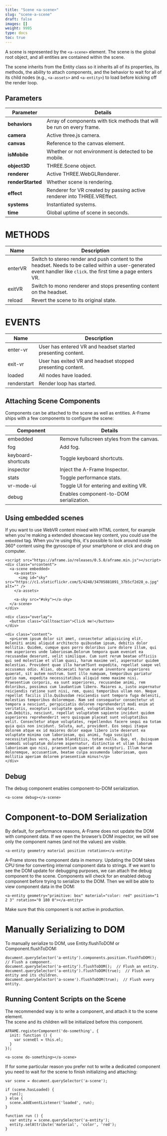 ```yaml
---
title: "Scene <a-scene>"
slug: "scene-a-scene"
draft: false
images: []
weight: 9995
type: docs
toc: true
---
```


A scene is represented by the `<a-scene>` element. The scene is the global root object, and all entities are contained within the scene.

The scene inherits from the Entity class so it inherits all of its properties, its methods, the ability to attach components, and the behavior to wait for all of its child nodes (e.g., `<a-assets>` and `<a-entity>`) to load before kicking off the render loop.

## Parameters
| Parameter | Details |
| ------ | ------ |
| **behaviors**   | Array of components with tick methods that will be run on every frame. |
| **camera** | Active three.js camera. |
| **canvas** | Reference to the canvas element. |
| **isMobile** | Whether or not environment is detected to be mobile. |
| **object3D** | THREE.Scene object. |
| **renderer** | Active THREE.WebGLRenderer. |
| **renderStarted** | Whether scene is rendering. |
| **effect** | Renderer for VR created by passing active renderer into THREE.VREffect. |
| **systems** | Instantiated systems. |
| **time** | Global uptime of scene in seconds. |

# METHODS

| Name    | Description                                                                                                            |
|---------|------------------------------------------------------------------------------------------------------------------------|
| enterVR | Switch to stereo render and push content to the headset. Needs to be called within a user-generated event handler like `click`. the first time a page enters VR. |
| exitVR  | Switch to mono renderer and stops presenting content on the headset. |
| reload  | Revert the scene to its original state. |

# EVENTS

| Name         | Description                         |
|--------------|-------------------------------------|
| enter-vr     | User has entered VR and headset started presenting content. |
| exit-vr      | User has exited VR and headset stopped presenting content.  |
| loaded       | All nodes have loaded. |
| renderstart | Render loop has started. |

## Attaching Scene Components
Components can be attached to the scene as well as entities. A-Frame ships with a few components to configure the scene:

Component          | Details
------------------ | --------------
embedded           | Remove fullscreen styles from the canvas.
fog                | Add fog.
keyboard-shortcuts | Toggle keyboard shortcuts.
inspector          | Inject the A-Frame Inspector.
stats              | Toggle performance stats.
vr-mode-ui         | Toggle UI for entering and exiting VR.
debug              | Enables component-to-DOM serialization.



## Using embedded scenes
If you want to use WebVR content mixed with HTML content, for example when you're making a extended showcase key content, you could use the `embedded` tag. When you're using this, it's possible to look around inside 360° content using the gyroscope of your smartphone or click and drag on computer.

    <script src="https://aframe.io/releases/0.5.0/aframe.min.js"></script>
    <div class="vrcontent">
      <a-scene embedded>
        <a-assets>
          <img id="sky" src="https://c1.staticflickr.com/5/4248/34705881091_37b5cf2d28_o.jpg" alt="" />
        </a-assets>
    
        <a-sky src="#sky"></a-sky>
      </a-scene>
    </div>
    
    <div class="overlay">
      <button class="calltoaction">Click me!</button>
    </div>
    
    <div class="content">
      <p>Lorem ipsum dolor sit amet, consectetur adipisicing elit. Deleniti animi aliquid architecto quibusdam ipsum, debitis dolor mollitia. Quidem, cumque quos porro doloribus iure dolore illum, qui rem asperiores unde laboriosam.Dolorum tempora quam eveniet ea recusandae deserunt, velit similique. Cum sunt rerum beatae officiis qui sed molestiae et ullam quasi, harum maxime vel, aspernatur quidem molestias. Provident quae illo harum?Sunt expedita, repellat saepe vel accusamus odio. Alias, obcaecati harum earum inventore asperiores quaerat, sit autem nostrum. Sunt illo numquam, temporibus pariatur optio nam, expedita necessitatibus aliquid nemo maxime nisi. Praesentium corporis, ea sunt asperiores, recusandae animi, rem doloribus, possimus cum laudantium libero. Maiores a, iusto aspernatur reiciendis ratione sunt nisi, rem, quasi temporibus ullam non. Neque repellat facilis illo.Quibusdam reiciendis sunt tempora fuga deleniti, molestias temporibus doloremque. Nam sed consequatur consectetur ut tempora a nesciunt, perspiciatis dolorem reprehenderit modi enim at veritatis, excepturi voluptate quod, voluptatibus voluptas. Cum.Debitis, nesciunt, repellat voluptatem sapiente incidunt quidem asperiores reprehenderit vero quisquam placeat sunt voluptatibus velit. Consectetur atque voluptates, repellendus facere sequi ea totam quia quis non incidunt. Soluta, aut, provident. Eos sequi itaque dolorem atque ex id maiores dolor eaque libero iste deserunt ea voluptate minima cum laboriosam, qui animi, fuga suscipit necessitatibus vero, autem blanditiis, totam nulla. Quo, et. Quisquam commodi voluptatum dolorem aspernatur, distinctio et ullam laborum laboriosam quo nisi, praesentium quaerat ab excepturi. Illum harum doloremque, accusantium, beatae culpa assumenda laboriosam, quos mollitia aperiam dolorem praesentium minus!</p>
    </div>

## Debug
The debug component enables component-to-DOM serialization.

    <a-scene debug></a-scene>

# Component-to-DOM Serialization

By default, for performance reasons, A-Frame does not update the DOM with component data. If we open the browser’s DOM inspector, we will see only the component names (and not the values) are visible.

    <a-entity geometry material position rotation></a-entity>

A-Frame stores the component data in memory. Updating the DOM takes CPU time for converting internal component data to strings. If we want to see the DOM update for debugging purposes, we can attach the debug component to the scene. Components will check for an enabled debug component before trying to serialize to the DOM. Then we will be able to view component data in the DOM:

    <a-entity geometry="primitive: box" material="color: red" position="1 2 3" rotation="0 180 0"></a-entity>

Make sure that this component is not active in production.

# Manually Serializing to DOM

To manually serialize to DOM, use Entity.flushToDOM or Component.flushToDOM:

    document.querySelector('a-entity').components.position.flushToDOM();  // Flush a component.
    document.querySelector('a-entity').flushToDOM();  // Flush an entity.
    document.querySelector('a-entity').flushToDOM(true);  // Flush an entity and its children.
    document.querySelector('a-scene').flushToDOM(true);  // Flush every entity.

## Running Content Scripts on the Scene
The recommended way is to write a component, and attach it to the scene element.  
The scene and its children will be initialized before this component.

<!-- language: lang-js -->

    AFRAME.registerComponent('do-something', {
      init: function () {
        var sceneEl = this.el;
      }
    });

<!-- language: lang-html -->

    <a-scene do-something></a-scene>

If for some particular reason you prefer not to write a dedicated component you need to wait for the scene to finish initializing and attaching:

<!-- language: lang-js -->

    var scene = document.querySelector('a-scene');
    
    if (scene.hasLoaded) {
      run();
    } else {
      scene.addEventListener('loaded', run);
    }
    
    function run () {
      var entity = scene.querySelector('a-entity');
      entity.setAttribute('material', 'color', 'red');
    }


